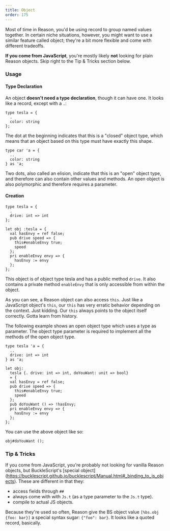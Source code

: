```yaml
---
title: Object
order: 175
---
```


Most of time in Reason, you'd be using record to group named values together. In certain niche situations, however, you might want to use a similar feature called object; they're a bit more flexible and come with different tradeoffs.

**If you come from JavaScript**, you're mostly likely **not** looking for plain Reason objects. Skip right to the Tip & Tricks section below.

### Usage

#### Type Declaration

An object **doesn't need a type declaration**, though it can have one. It looks like a record, except with a `.`:

```reason
type tesla = {
  .
  color: string
};
```

The dot at the beginning indicates that this is a "closed" object type, which means that an object based on this type must have exactly this shape.

```reason
type car 'a = {
  ..
  color: string
} as 'a;
```

Two dots, also called an elision, indicate that this is an "open" object type, and therefore can also contain other values and methods. An open object is also polymorphic and therefore requires a parameter.

#### Creation

```reason
type tesla = {
  .
  drive: int => int
};

let obj :tesla = {
  val hasEnvy = ref false;
  pub drive speed => {
    this#enableEnvy true;
    speed
  };
  pri enableEnvy envy => {
    hasEnvy := envy
  };
};
```

This object is of object type tesla and has a public method `drive`. It also contains a private method `enableEnvy` that is only accessible from within the object.

As you can see, a Reason object can also access `this`. Just like a JavaScript object's `this`, our `this` has very erratic behavior depending on the context. Just kidding. Our `this` always points to the object itself correctly. Gotta learn from history.

The following example shows an open object type which uses a type as parameter. The object type parameter is required to implement all the methods of the open object type.

```reason
type tesla 'a = {
  ..
  drive: int => int
} as 'a;

let obj:
  tesla {. drive: int => int, doYouWant: unit => bool}
  = {
  val hasEnvy = ref false;
  pub drive speed => {
    this#enableEnvy true;
    speed
  };
  pub doYouWant () => !hasEnvy;
  pri enableEnvy envy => {
    hasEnvy := envy
  };
};
```

You can use the above object like so:

```reason
obj#doYouWant ();
```

### Tip & Tricks

If you come from JavaScript, you're probably not looking for vanilla Reason objects, but BuckleScript's [special object] (https://bucklescript.github.io/bucklescript/Manual.html#_binding_to_js_objects). These are different in that they:

- access fields through `##`
- always come with with `Js.t` (as a type parameter to the `Js.t` type).
- compile to actual JS objects.

Because they're used so often, Reason give the BS object value `[%bs.obj {foo: bar}]` a special syntax sugar: `{"foo": bar}`. It looks like a quoted record, basically.
